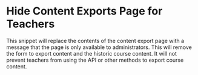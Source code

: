 # Hide Content Exports Page for Teachers

This snippet will replace the contents of the content export page with a message that the page is only available to administrators. This will remove the form to export content and the historic course content. It will not prevent teachers from using the API or other methods to export course content.